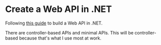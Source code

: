 # Create a Web API in .NET

Following [this guide](https://learn.microsoft.com/en-us/aspnet/core/tutorials/first-web-api?view=aspnetcore-9.0&tabs=visual-studio) to build a Web API in .NET.

There are controller-based APIs and minimal APIs. This will be controller-based because that's what I use most at work.


